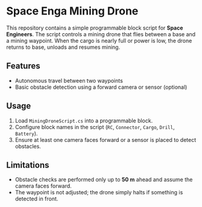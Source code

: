# Space Enga Mining Drone

This repository contains a simple programmable block script for **Space Engineers**. The script controls a mining drone that flies between a base and a mining waypoint. When the cargo is nearly full or power is low, the drone returns to base, unloads and resumes mining.

## Features
- Autonomous travel between two waypoints
- Basic obstacle detection using a forward camera or sensor (optional)

## Usage
1. Load `MiningDroneScript.cs` into a programmable block.
2. Configure block names in the script (`RC`, `Connector`, `Cargo`, `Drill`, `Battery`).
3. Ensure at least one camera faces forward or a sensor is placed to detect obstacles.

## Limitations
- Obstacle checks are performed only up to **50 m** ahead and assume the camera faces forward.
- The waypoint is not adjusted; the drone simply halts if something is detected in front.


